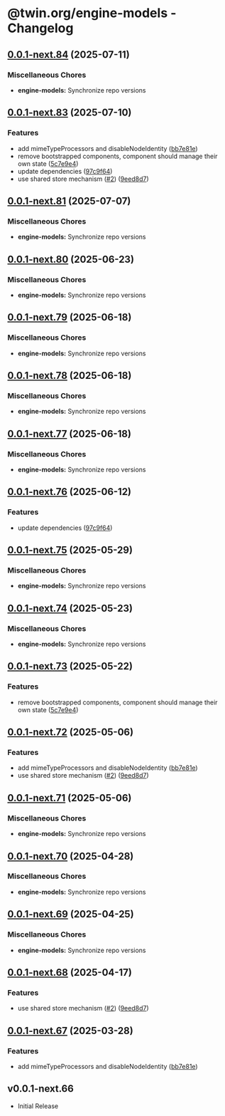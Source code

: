 # @twin.org/engine-models - Changelog

## [0.0.1-next.84](https://github.com/twinfoundation/engine/compare/engine-models-v0.0.1-next.83...engine-models-v0.0.1-next.84) (2025-07-11)


### Miscellaneous Chores

* **engine-models:** Synchronize repo versions

## [0.0.1-next.83](https://github.com/twinfoundation/engine/compare/engine-models-v0.0.1-next.82...engine-models-v0.0.1-next.83) (2025-07-10)


### Features

* add mimeTypeProcessors and disableNodeIdentity ([bb7e81e](https://github.com/twinfoundation/engine/commit/bb7e81e2036fe042068a5645ec59b22e20d33aad))
* remove bootstrapped components, component should manage their own state ([5c7e9e4](https://github.com/twinfoundation/engine/commit/5c7e9e419ef26933e49c9c5a21a20a8961244e7f))
* update dependencies ([97c9f64](https://github.com/twinfoundation/engine/commit/97c9f64b6ef096963bcc5de338a2a9e99bdc1a11))
* use shared store mechanism ([#2](https://github.com/twinfoundation/engine/issues/2)) ([9eed8d7](https://github.com/twinfoundation/engine/commit/9eed8d7766388479b42f03e2542fe761f2156408))

## [0.0.1-next.81](https://github.com/twinfoundation/engine/compare/engine-models-v0.0.1-next.80...engine-models-v0.0.1-next.81) (2025-07-07)


### Miscellaneous Chores

* **engine-models:** Synchronize repo versions

## [0.0.1-next.80](https://github.com/twinfoundation/engine/compare/engine-models-v0.0.1-next.79...engine-models-v0.0.1-next.80) (2025-06-23)


### Miscellaneous Chores

* **engine-models:** Synchronize repo versions

## [0.0.1-next.79](https://github.com/twinfoundation/engine/compare/engine-models-v0.0.1-next.78...engine-models-v0.0.1-next.79) (2025-06-18)


### Miscellaneous Chores

* **engine-models:** Synchronize repo versions

## [0.0.1-next.78](https://github.com/twinfoundation/engine/compare/engine-models-v0.0.1-next.77...engine-models-v0.0.1-next.78) (2025-06-18)


### Miscellaneous Chores

* **engine-models:** Synchronize repo versions

## [0.0.1-next.77](https://github.com/twinfoundation/engine/compare/engine-models-v0.0.1-next.76...engine-models-v0.0.1-next.77) (2025-06-18)


### Miscellaneous Chores

* **engine-models:** Synchronize repo versions

## [0.0.1-next.76](https://github.com/twinfoundation/engine/compare/engine-models-v0.0.1-next.75...engine-models-v0.0.1-next.76) (2025-06-12)


### Features

* update dependencies ([97c9f64](https://github.com/twinfoundation/engine/commit/97c9f64b6ef096963bcc5de338a2a9e99bdc1a11))

## [0.0.1-next.75](https://github.com/twinfoundation/engine/compare/engine-models-v0.0.1-next.74...engine-models-v0.0.1-next.75) (2025-05-29)


### Miscellaneous Chores

* **engine-models:** Synchronize repo versions

## [0.0.1-next.74](https://github.com/twinfoundation/engine/compare/engine-models-v0.0.1-next.73...engine-models-v0.0.1-next.74) (2025-05-23)


### Miscellaneous Chores

* **engine-models:** Synchronize repo versions

## [0.0.1-next.73](https://github.com/twinfoundation/engine/compare/engine-models-v0.0.1-next.72...engine-models-v0.0.1-next.73) (2025-05-22)


### Features

* remove bootstrapped components, component should manage their own state ([5c7e9e4](https://github.com/twinfoundation/engine/commit/5c7e9e419ef26933e49c9c5a21a20a8961244e7f))

## [0.0.1-next.72](https://github.com/twinfoundation/engine/compare/engine-models-v0.0.1-next.71...engine-models-v0.0.1-next.72) (2025-05-06)


### Features

* add mimeTypeProcessors and disableNodeIdentity ([bb7e81e](https://github.com/twinfoundation/engine/commit/bb7e81e2036fe042068a5645ec59b22e20d33aad))
* use shared store mechanism ([#2](https://github.com/twinfoundation/engine/issues/2)) ([9eed8d7](https://github.com/twinfoundation/engine/commit/9eed8d7766388479b42f03e2542fe761f2156408))

## [0.0.1-next.71](https://github.com/twinfoundation/engine/compare/engine-models-v0.0.1-next.70...engine-models-v0.0.1-next.71) (2025-05-06)


### Miscellaneous Chores

* **engine-models:** Synchronize repo versions

## [0.0.1-next.70](https://github.com/twinfoundation/engine/compare/engine-models-v0.0.1-next.69...engine-models-v0.0.1-next.70) (2025-04-28)


### Miscellaneous Chores

* **engine-models:** Synchronize repo versions

## [0.0.1-next.69](https://github.com/twinfoundation/engine/compare/engine-models-v0.0.1-next.68...engine-models-v0.0.1-next.69) (2025-04-25)


### Miscellaneous Chores

* **engine-models:** Synchronize repo versions

## [0.0.1-next.68](https://github.com/twinfoundation/engine/compare/engine-models-v0.0.1-next.67...engine-models-v0.0.1-next.68) (2025-04-17)


### Features

* use shared store mechanism ([#2](https://github.com/twinfoundation/engine/issues/2)) ([9eed8d7](https://github.com/twinfoundation/engine/commit/9eed8d7766388479b42f03e2542fe761f2156408))

## [0.0.1-next.67](https://github.com/twinfoundation/engine/compare/engine-models-v0.0.1-next.66...engine-models-v0.0.1-next.67) (2025-03-28)


### Features

* add mimeTypeProcessors and disableNodeIdentity ([bb7e81e](https://github.com/twinfoundation/engine/commit/bb7e81e2036fe042068a5645ec59b22e20d33aad))

## v0.0.1-next.66

- Initial Release
